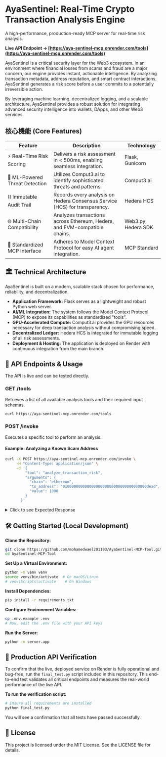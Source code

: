 
# AyaSentinel: Real-Time Crypto Transaction Analysis Engine

A high-performance, production-ready MCP server for real-time risk analysis.

**Live API Endpoint → [https://aya-sentinel-mcp.onrender.com/tools](https://aya-sentinel-mcp.onrender.com/tools)**

</div>

AyaSentinel is a critical security layer for the Web3 ecosystem. In an environment where financial losses from scams and fraud are a major concern, our engine provides instant, actionable intelligence. By analyzing transaction metadata, address reputation, and smart contract interactions, AyaSentinel generates a risk score before a user commits to a potentially irreversible action.

By leveraging machine learning, decentralized logging, and a scalable architecture, AyaSentinel provides a robust solution for integrating advanced security intelligence into wallets, DApps, and other Web3 services.

## 核心機能 (Core Features)

| Feature                        | Description                                                                | Technology          |
| ------------------------------ | -------------------------------------------------------------------------- | ------------------- |
| ⚡ Real-Time Risk Scoring      | Delivers a risk assessment in < 500ms, enabling seamless integration.      | Flask, Gunicorn     |
| 🧠 ML-Powered Threat Detection | Utilizes Comput3.ai to identify sophisticated threats and patterns.        | Comput3.ai          |
| ⛓️ Immutable Audit Trail       | Records every analysis on Hedera Consensus Service (HCS) for transparency. | Hedera HCS          |
| 🌐 Multi-Chain Compatibility   | Analyzes transactions across Ethereum, Hedera, and EVM-compatible chains.  | Web3.py, Hedera SDK |
| 🤖 Standardized MCP Interface  | Adheres to Model Context Protocol for easy AI agent integration.           | MCP Standard        |

## 🏛️ Technical Architecture

AyaSentinel is built on a modern, scalable stack chosen for performance, reliability, and decentralization.

- **Application Framework:** Flask serves as a lightweight and robust Python web server.
- **AI/ML Integration:** The system follows the Model Context Protocol (MCP) to expose its capabilities as standardized "tools".
- **GPU-Accelerated Compute:** Comput3.ai provides the GPU resources necessary for deep transaction analysis without compromising speed.
- **Decentralized Ledger:** Hedera HCS is integrated for immutable logging of all risk assessments.
- **Deployment & Hosting:** The application is deployed on Render with continuous integration from the main branch.

## 🚀 API Endpoints & Usage

The API is live and can be tested directly.

### GET /tools

Retrieves a list of all available analysis tools and their required input schemas.

```bash
curl https://aya-sentinel-mcp.onrender.com/tools
```

### POST /invoke

Executes a specific tool to perform an analysis.

#### Example: Analyzing a Known Scam Address

```bash
curl -X POST https://aya-sentinel-mcp.onrender.com/invoke \
     -H "Content-Type: application/json" \
     -d '{
         "tool": "analyze_transaction_risk",
         "arguments": {
           "chain": "ethereum",
           "to_address": "0x000000000000000000000000000000000000dead",
           "value": 1000
         }
       }'
```

<details>
<summary>Click to see Expected Response</summary>

```json
{
  "result": {
    "risk_level": "CRITICAL",
    "risk_score": 0.95,
    "issues": ["Address is on a known scam list."],
    "recommendation": "Do not proceed with this transaction. The recipient address is associated with known fraudulent activity."
  }
}
```

</details>

## 🛠️ Getting Started (Local Development)

**Clone the Repository:**

```bash
git clone https://github.com/mohamedwael201193/AyaSentinel-MCP-Tool.git
cd AyaSentinel-MCP-Tool
```

**Set Up a Virtual Environment:**

```bash
python -m venv venv
source venv/bin/activate  # On macOS/Linux
# venv\Scripts\activate    # On Windows
```

**Install Dependencies:**

```bash
pip install -r requirements.txt
```

**Configure Environment Variables:**

```bash
cp .env.example .env
# Now, edit the .env file with your API keys
```

**Run the Server:**

```bash
python -m server.app
```

## 🔬 Production API Verification

To confirm that the live, deployed service on Render is fully operational and bug-free, run the `final_test.py` script included in this repository. This end-to-end test validates all critical endpoints and measures the real-world performance of the live API.

**To run the verification script:**

```bash
# Ensure all requirements are installed
python final_test.py
```

You will see a confirmation that all tests have passed successfully.

## 📄 License

This project is licensed under the MIT License. See the LICENSE file for details.
